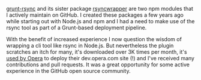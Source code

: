 [grunt-rsync](https://www.npmjs.com/package/grunt-rsync) and its sister package
[rsyncwrapper](https://www.npmjs.com/package/rsyncwrapper) are two npm modules that I actively
maintain on GitHub. I created these packages a few years ago while starting out with Node.js and npm
and I had a need to make use of the rsync tool as part of a Grunt-based deployment pipeline.

With the benefit of increased experience I now question the wisdom of wrapping a cli tool like rsync
in Node.js. But nevertheless the plugin scratches an itch for many, it's downloaded over 3K times
per month, it's [used by Opera](https://github.com/jedrichards/grunt-rsync/issues/29) to deploy
their dev.opera.com site (!) and I've received many contributions and pull requests. It was a great
opportunity for some active experience in the GitHub open source community.
